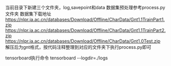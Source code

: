 当前目录下新建三个文件夹，log,savepoint和data
数据集预处理参考process.py文件夹
数据集下载地址
https://nlpr.ia.ac.cn/databases/Download/Offline/CharData/Gnt1.1TrainPart1.zip
https://nlpr.ia.ac.cn/databases/Download/Offline/CharData/Gnt1.1TrainPart2.zip
https://nlpr.ia.ac.cn/databases/Download/Offline/CharData/Gnt1.0Test.zip
解压后为gnt格式，按代码注释整理到对应的文件夹下执行process.py即可

tensorboard执行命令
tensorboard --logdir=./logs
